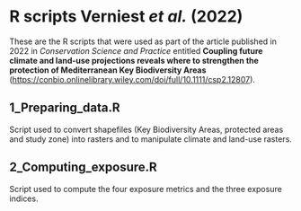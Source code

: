 # R scripts Verniest *et al.* (2022)

These are the R scripts that were used as part of the article published in 2022 in *Conservation Science and Practice* entitled **Coupling future climate and land‐use projections reveals where to strengthen the protection of Mediterranean Key Biodiversity Areas** (https://conbio.onlinelibrary.wiley.com/doi/full/10.1111/csp2.12807).

## 1_Preparing_data.R
Script used to convert shapefiles (Key Biodiversity Areas, protected areas and study zone) into rasters and to manipulate climate and land-use rasters.

## 2_Computing_exposure.R
Script used to compute the four exposure metrics and the three exposure indices.
